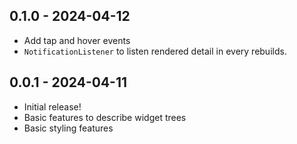 ## 0.1.0 - 2024-04-12

* Add tap and hover events
* `NotificationListener` to listen rendered detail in every rebuilds.

## 0.0.1 - 2024-04-11

* Initial release!
* Basic features to describe widget trees
* Basic styling features